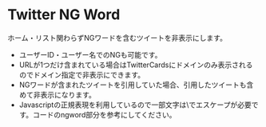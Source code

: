 # Twitter NG Word

ホーム・リスト関わらずNGワードを含むツイートを非表示にします。

- ユーザーID・ユーザー名でのNGも可能です。
- URLが1つだけ含まれている場合はTwitterCardsにドメインのみ表示されるのでドメイン指定で非表示にできます。
- NGワードが含まれたツイートを引用していた場合、引用したツイートも含めて非表示になります。
- Javascriptの正規表現を利用しているので一部文字は\でエスケープが必要です。コードのngword部分を参考にしてください。


